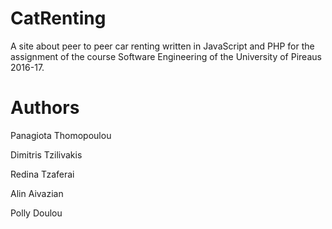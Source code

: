 # CatRenting
A site about peer to peer car renting written in JavaScript and PHP for the assignment of the course Software Engineering of the University of Pireaus 2016-17.

# Authors
Panagiota Thomopoulou

Dimitris Tzilivakis

Redina Tzaferai

Alin Aivazian

Polly Doulou
